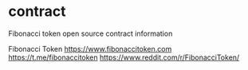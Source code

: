 # contract
Fibonacci token open source contract information

Fibonacci Token 
https://www.fibonaccitoken.com
https://t.me/fibonaccitoken
https://www.reddit.com/r/FibonacciToken/
